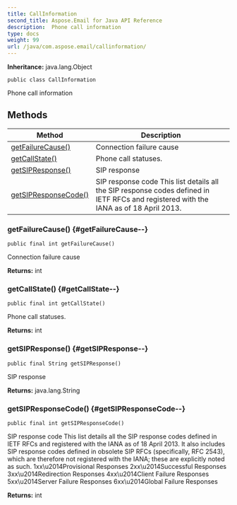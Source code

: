 ```yaml
---
title: CallInformation
second_title: Aspose.Email for Java API Reference
description:  Phone call information
type: docs
weight: 99
url: /java/com.aspose.email/callinformation/
---
```

**Inheritance:**
java.lang.Object
```
public class CallInformation
```

Phone call information
## Methods

| Method | Description |
| --- | --- |
| [getFailureCause()](#getFailureCause--) | Connection failure cause |
| [getCallState()](#getCallState--) | Phone call statuses. |
| [getSIPResponse()](#getSIPResponse--) | SIP response |
| [getSIPResponseCode()](#getSIPResponseCode--) | SIP response code This list details all the SIP response codes defined in IETF RFCs and registered with the IANA as of 18 April 2013. |
### getFailureCause() {#getFailureCause--}
```
public final int getFailureCause()
```


Connection failure cause

**Returns:**
int
### getCallState() {#getCallState--}
```
public final int getCallState()
```


Phone call statuses.

**Returns:**
int
### getSIPResponse() {#getSIPResponse--}
```
public final String getSIPResponse()
```


SIP response

**Returns:**
java.lang.String
### getSIPResponseCode() {#getSIPResponseCode--}
```
public final int getSIPResponseCode()
```


SIP response code This list details all the SIP response codes defined in IETF RFCs and registered with the IANA as of 18 April 2013. It also includes SIP response codes defined in obsolete SIP RFCs (specifically, RFC 2543), which are therefore not registered with the IANA; these are explicitly noted as such. 1xx\\u2014Provisional Responses 2xx\\u2014Successful Responses 3xx\\u2014Redirection Responses 4xx\\u2014Client Failure Responses 5xx\\u2014Server Failure Responses 6xx\\u2014Global Failure Responses

**Returns:**
int
